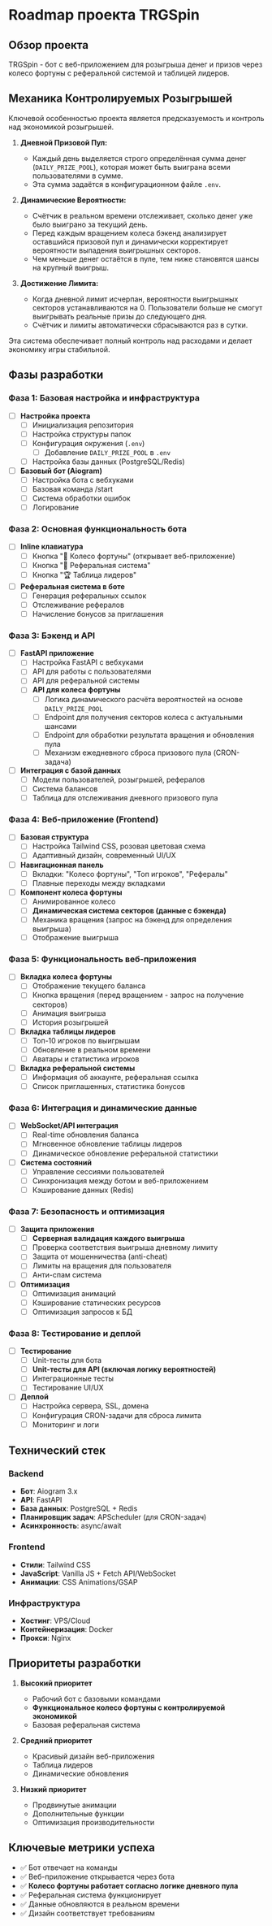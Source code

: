 # Roadmap проекта TRGSpin

## Обзор проекта
TRGSpin - бот с веб-приложением для розыгрыша денег и призов через колесо фортуны с реферальной системой и таблицей лидеров.

## Механика Контролируемых Розыгрышей
Ключевой особенностью проекта является предсказуемость и контроль над экономикой розыгрышей.

1.  **Дневной Призовой Пул:**
    *   Каждый день выделяется строго определённая сумма денег (`DAILY_PRIZE_POOL`), которая может быть выиграна всеми пользователями в сумме.
    *   Эта сумма задаётся в конфигурационном файле `.env`.

2.  **Динамические Вероятности:**
    *   Счётчик в реальном времени отслеживает, сколько денег уже было выиграно за текущий день.
    *   Перед каждым вращением колеса бэкенд анализирует оставшийся призовой пул и динамически корректирует вероятности выпадения выигрышных секторов.
    *   Чем меньше денег остаётся в пуле, тем ниже становятся шансы на крупный выигрыш.

3.  **Достижение Лимита:**
    *   Когда дневной лимит исчерпан, вероятности выигрышных секторов устанавливаются на 0. Пользователи больше не смогут выигрывать реальные призы до следующего дня.
    *   Счётчик и лимиты автоматически сбрасываются раз в сутки.

Эта система обеспечивает полный контроль над расходами и делает экономику игры стабильной.

## Фазы разработки

### Фаза 1: Базовая настройка и инфраструктура
- [ ] **Настройка проекта**
  - [ ] Инициализация репозитория
  - [ ] Настройка структуры папок
  - [ ] Конфигурация окружения (`.env`)
    - [ ] Добавление `DAILY_PRIZE_POOL` в `.env`
  - [ ] Настройка базы данных (PostgreSQL/Redis)

- [ ] **Базовый бот (Aiogram)**
  - [ ] Настройка бота с вебхуками
  - [ ] Базовая команда /start
  - [ ] Система обработки ошибок
  - [ ] Логирование

### Фаза 2: Основная функциональность бота
- [ ] **Inline клавиатура**
  - [ ] Кнопка "🎰 Колесо фортуны" (открывает веб-приложение)
  - [ ] Кнопка "👥 Реферальная система"
  - [ ] Кнопка "🏆 Таблица лидеров"

- [ ] **Реферальная система в боте**
  - [ ] Генерация реферальных ссылок
  - [ ] Отслеживание рефералов
  - [ ] Начисление бонусов за приглашения

### Фаза 3: Бэкенд и API
- [ ] **FastAPI приложение**
  - [ ] Настройка FastAPI с вебхуками
  - [ ] API для работы с пользователями
  - [ ] API для реферальной системы
  - [ ] **API для колеса фортуны**
    - [ ] Логика динамического расчёта вероятностей на основе `DAILY_PRIZE_POOL`
    - [ ] Endpoint для получения секторов колеса с актуальными шансами
    - [ ] Endpoint для обработки результата вращения и обновления пула
    - [ ] Механизм ежедневного сброса призового пула (CRON-задача)

- [ ] **Интеграция с базой данных**
  - [ ] Модели пользователей, розыгрышей, рефералов
  - [ ] Система балансов
  - [ ] Таблица для отслеживания дневного призового пула

### Фаза 4: Веб-приложение (Frontend)
- [ ] **Базовая структура**
  - [ ] Настройка Tailwind CSS, розовая цветовая схема
  - [ ] Адаптивный дизайн, современный UI/UX

- [ ] **Навигационная панель**
  - [ ] Вкладки: "Колесо фортуны", "Топ игроков", "Рефералы"
  - [ ] Плавные переходы между вкладками

- [ ] **Компонент колеса фортуны**
  - [ ] Анимированное колесо
  - [ ] **Динамическая система секторов (данные с бэкенда)**
  - [ ] Механика вращения (запрос на бэкенд для определения выигрыша)
  - [ ] Отображение выигрыша

### Фаза 5: Функциональность веб-приложения
- [ ] **Вкладка колеса фортуны**
  - [ ] Отображение текущего баланса
  - [ ] Кнопка вращения (перед вращением - запрос на получение секторов)
  - [ ] Анимация выигрыша
  - [ ] История розыгрышей

- [ ] **Вкладка таблицы лидеров**
  - [ ] Топ-10 игроков по выигрышам
  - [ ] Обновление в реальном времени
  - [ ] Аватары и статистика игроков

- [ ] **Вкладка реферальной системы**
  - [ ] Информация об аккаунте, реферальная ссылка
  - [ ] Список приглашенных, статистика бонусов

### Фаза 6: Интеграция и динамические данные
- [ ] **WebSocket/API интеграция**
  - [ ] Real-time обновления баланса
  - [ ] Мгновенное обновление таблицы лидеров
  - [ ] Динамическое обновление реферальной статистики

- [ ] **Система состояний**
  - [ ] Управление сессиями пользователей
  - [ ] Синхронизация между ботом и веб-приложением
  - [ ] Кэширование данных (Redis)

### Фаза 7: Безопасность и оптимизация
- [ ] **Защита приложения**
  - [ ] **Серверная валидация каждого выигрыша**
  - [ ] Проверка соответствия выигрыша дневному лимиту
  - [ ] Защита от мошенничества (anti-cheat)
  - [ ] Лимиты на вращения для пользователя
  - [ ] Анти-спам система

- [ ] **Оптимизация**
  - [ ] Оптимизация анимаций
  - [ ] Кэширование статических ресурсов
  - [ ] Оптимизация запросов к БД

### Фаза 8: Тестирование и деплой
- [ ] **Тестирование**
  - [ ] Unit-тесты для бота
  - [ ] **Unit-тесты для API (включая логику вероятностей)**
  - [ ] Интеграционные тесты
  - [ ] Тестирование UI/UX

- [ ] **Деплой**
  - [ ] Настройка сервера, SSL, домена
  - [ ] Конфигурация CRON-задачи для сброса лимита
  - [ ] Мониторинг и логи

## Технический стек

### Backend
- **Бот**: Aiogram 3.x
- **API**: FastAPI
- **База данных**: PostgreSQL + Redis
- **Планировщик задач**: APScheduler (для CRON-задач)
- **Асинхронность**: async/await

### Frontend
- **Стили**: Tailwind CSS
- **JavaScript**: Vanilla JS + Fetch API/WebSocket
- **Анимации**: CSS Animations/GSAP

### Инфраструктура
- **Хостинг**: VPS/Cloud
- **Контейнеризация**: Docker
- **Прокси**: Nginx

## Приоритеты разработки

1. **Высокий приоритет**
   - Рабочий бот с базовыми командами
   - **Функциональное колесо фортуны с контролируемой экономикой**
   - Базовая реферальная система

2. **Средний приоритет**
   - Красивый дизайн веб-приложения
   - Таблица лидеров
   - Динамические обновления

3. **Низкий приоритет**
   - Продвинутые анимации
   - Дополнительные функции
   - Оптимизация производительности

## Ключевые метрики успеха
- ✅ Бот отвечает на команды
- ✅ Веб-приложение открывается через бота
- ✅ **Колесо фортуны работает согласно логике дневного пула**
- ✅ Реферальная система функционирует
- ✅ Данные обновляются в реальном времени
- ✅ Дизайн соответствует требованиям